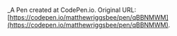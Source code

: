 # 
 _A Pen created at CodePen.io. Original URL: [https://codepen.io/matthewriggsbee/pen/qBBNMWM](https://codepen.io/matthewriggsbee/pen/qBBNMWM).

 
